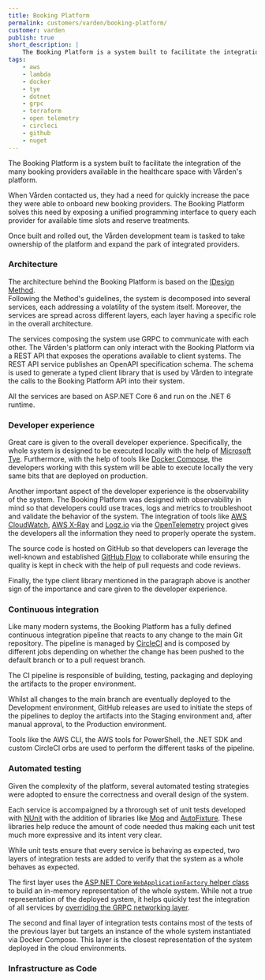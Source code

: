 ```yaml
---
title: Booking Platform
permalink: customers/varden/booking-platform/
customer: varden
publish: true
short_description: |
    The Booking Platform is a system built to facilitate the integration of the many booking providers available in the healthcare space with Vården's platform. This system allows Vården to quickly integrate new providers and onboard their customers on its platform.
tags:
    - aws
    - lambda
    - docker
    - tye
    - dotnet
    - grpc
    - terraform
    - open telemetry
    - circleci
    - github
    - nuget
---
```


The Booking Platform is a system built to facilitate the integration of the many booking providers available in the healthcare space with Vården's platform.

When Vården contacted us, they had a need for quickly increase the pace they were able to onboard new booking providers. The Booking Platform solves this need by exposing a unified programming interface to query each provider for available time slots and reserve treatments.

Once built and rolled out, the Vården development team is tasked to take ownership of the platform and expand the park of integrated providers.

### Architecture

The architecture behind the Booking Platform is based on the [IDesign Method][1].  
Following the Method's guidelines, the system is decomposed into several services, each addressing a volatility of the system itself. Moreover, the services are spread across different layers, each layer having a specific role in the overall architecture.

The services composing the system use GRPC to communicate with each other. The Vården's platform can only interact with the Booking Platform via a REST API that exposes the operations available to client systems. The REST API service publishes an OpenAPI specification schema. The schema is used to generate a typed client library that is used by Vården to integrate the calls to the Booking Platform API into their system.

All the services are based on ASP.NET Core 6 and run on the .NET 6 runtime.

### Developer experience

Great care is given to the overall developer experience. Specifically, the whole system is designed to be executed locally with the help of [Microsoft Tye][6]. Furthermore, with the help of tools like [Docker Compose][7], the developers working with this system will be able to execute locally the very same bits that are deployed on production.

Another important aspect of the developer experience is the observability of the system. The Booking Platform was designed with observability in mind so that developers could use traces, logs and metrics to troubleshoot and validate the behavior of the system. The integration of tools like [AWS CloudWatch][2], [AWS X-Ray][3] and [Logz.io][4] via the [OpenTelemetry][5] project gives the developers all the information they need to properly operate the system.

The source code is hosted on GitHub so that developers can leverage the well-known and established [GitHub Flow][15] to collaborate while ensuring the quality is kept in check with the help of pull requests and code reviews.

Finally, the type client library mentioned in the paragraph above is another sign of the importance and care given to the developer experience.

### Continuous integration

Like many modern systems, the Booking Platform has a fully defined continuous integration pipeline that reacts to any change to the main Git repository. The pipeline is managed by [CircleCI][13] and is composed by different jobs depending on whether the change has been pushed to the default branch or to a pull request branch.

The CI pipeline is responsible of building, testing, packaging and deploying the artifacts to the proper environment.

Whilst all changes to the main branch are eventually deployed to the Development environment, GitHub releases are used to initiate the steps of the pipelines to deploy the artifacts into the Staging environment and, after manual approval, to the Production environment.

Tools like the AWS CLI, the AWS tools for PowerShell, the .NET SDK and custom CircleCI orbs are used to perform the different tasks of the pipeline.

### Automated testing

Given the complexity of the platform, several automated testing strategies were adopted to ensure the correctness and overall design of the system.

Each service is accompaigned by a throrough set of unit tests developed with [NUnit][8] with the addition of libraries like [Moq][10] and [AutoFixture][9]. These libraries help reduce the amount of code needed thus making each unit test much more expressive and its intent very clear.

While unit tests ensure that every service is behaving as expected, two layers of integration tests are added to verify that the system as a whole behaves as expected.

The first layer uses the [ASP.NET Core `WebApplicationFactory` helper class][11] to build an in-memory representation of the whole system. While not a true representation of the deployed system, it helps quickly test the integration of all services by [overriding the GRPC networking layer][12].

The second and final layer of integration tests contains most of the tests of the previous layer but targets an instance of the whole system instantiated via Docker Compose. This layer is the closest representation of the system deployed in the cloud environments.

### Infrastructure as Code

[1]: https://www.idesign.net/Download/IDesign-Method-Management-Overview.pdf
[2]: https://aws.amazon.com/cloudwatch/
[3]: https://aws.amazon.com/xray/
[4]: https://logz.io/
[5]: https://opentelemetry.io/
[6]: https://devblogs.microsoft.com/dotnet/introducing-project-tye/
[7]: https://docs.docker.com/compose/
[8]: https://nunit.org/
[9]: https://autofixture.github.io/
[10]: https://github.com/Moq
[11]: https://docs.microsoft.com/en-us/aspnet/core/test/integration-tests
[12]: https://renatogolia.com/2021/12/19/testing-asp-net-core-grpc-applications-with-webapplicationfactory/
[13]: https://circleci.com/
[14]: https://www.terraform.io/
[15]: https://docs.github.com/en/get-started/quickstart/github-flow